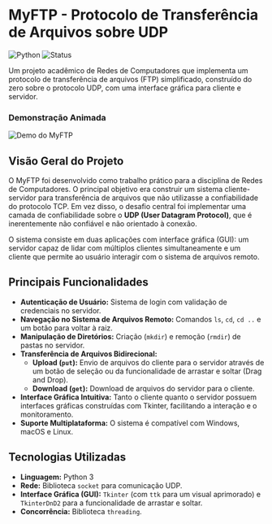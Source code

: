 # MyFTP - Protocolo de Transferência de Arquivos sobre UDP

![Python](https://img.shields.io/badge/Python-3.10%2B-blue?style=for-the-badge&logo=python)
![Status](https://img.shields.io/badge/Status-Concluído-green?style=for-the-badge)

Um projeto acadêmico de Redes de Computadores que implementa um protocolo de transferência de arquivos (FTP) simplificado, construído do zero sobre o protocolo UDP, com uma interface gráfica para cliente e servidor.

### Demonstração Animada

![Demo do MyFTP](caminho/para/seu/gif_demo.gif)

## Visão Geral do Projeto

O MyFTP foi desenvolvido como trabalho prático para a disciplina de Redes de Computadores. O principal objetivo era construir um sistema cliente-servidor para transferência de arquivos que não utilizasse a confiabilidade do protocolo TCP. Em vez disso, o desafio central foi implementar uma camada de confiabilidade sobre o **UDP (User Datagram Protocol)**, que é inerentemente não confiável e não orientado à conexão.

O sistema consiste em duas aplicações com interface gráfica (GUI): um servidor capaz de lidar com múltiplos clientes simultaneamente e um cliente que permite ao usuário interagir com o sistema de arquivos remoto.

## Principais Funcionalidades

-   **Autenticação de Usuário:** Sistema de login com validação de credenciais no servidor.
-   **Navegação no Sistema de Arquivos Remoto:** Comandos `ls`, `cd`, `cd ..` e um botão para voltar à raiz.
-   **Manipulação de Diretórios:** Criação (`mkdir`) e remoção (`rmdir`) de pastas no servidor.
-   **Transferência de Arquivos Bidirecional:**
    -   **Upload (`put`):** Envio de arquivos do cliente para o servidor através de um botão de seleção ou da funcionalidade de arrastar e soltar (Drag and Drop).
    -   **Download (`get`):** Download de arquivos do servidor para o cliente.
-   **Interface Gráfica Intuitiva:** Tanto o cliente quanto o servidor possuem interfaces gráficas construídas com Tkinter, facilitando a interação e o monitoramento.
-   **Suporte Multiplataforma:** O sistema é compatível com Windows, macOS e Linux.

## Tecnologias Utilizadas

-   **Linguagem:** Python 3
-   **Rede:** Biblioteca `socket` para comunicação UDP.
-   **Interface Gráfica (GUI):** `Tkinter` (com `ttk` para um visual aprimorado) e `TkinterDnD2` para a funcionalidade de arrastar e soltar.
-   **Concorrência:** Biblioteca `threading`.
